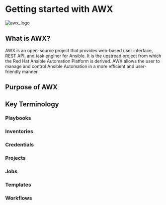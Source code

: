 # Getting started with AWX
![awx_logo](https://github.com/user-attachments/assets/51407902-6747-4e44-8f27-1f7428ee798f)


## What is AWX?
AWX is an open-source project that provides web-based user interface, REST API, and task enginer for Ansible. 
It is the upstread project from which the Red Hat Ansible Automation Platform is derived. AWX allows the user to manage and control Ansible Automation in a more efficient and user-friendly manner.

## Purpose of AWX

## Key Terminology
### Playbooks
### Inventories
### Credentials
### Projects
### Jobs
### Templates
### Workflows

